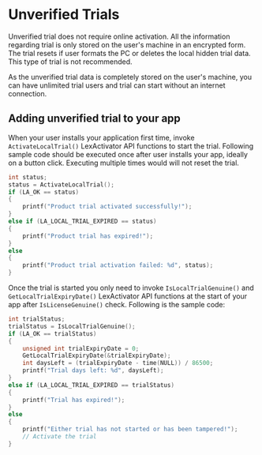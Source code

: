 # Unverified Trials

Unverified trial does not require online activation. All the information regarding trial is only stored on the user's machine in an encrypted form. The trial resets if user formats the PC or deletes the local hidden trial data. This type of trial is not recommended.

As the unverified trial data is completely stored on the user's machine, you can have unlimited trial users and trial can start without an internet connection.

## Adding unverified trial to your app

When your user installs your application first time, invoke `ActivateLocalTrial()` LexActivator API functions to start the trial. Following sample code should be executed once after user installs your app, ideally on a button click. Executing multiple times would will not reset the trial.

```c
int status;
status = ActivateLocalTrial();
if (LA_OK == status)
{
	printf("Product trial activated successfully!");
}
else if (LA_LOCAL_TRIAL_EXPIRED == status)
{
	printf("Product trial has expired!");
}
else
{
	printf("Product trial activation failed: %d", status);
}
```

Once the trial is started you only need to invoke `IsLocalTrialGenuine()` and `GetLocalTrialExpiryDate()` LexActivator API functions at the start of your app after `IsLicenseGenuine()` check. Following is the sample code:

```c
int trialStatus;
trialStatus = IsLocalTrialGenuine();
if (LA_OK == trialStatus)
{
	unsigned int trialExpiryDate = 0;
	GetLocalTrialExpiryDate(&trialExpiryDate);
	int daysLeft = (trialExpiryDate - time(NULL)) / 86500;
	printf("Trial days left: %d", daysLeft);
}
else if (LA_LOCAL_TRIAL_EXPIRED == trialStatus)
{
	printf("Trial has expired!");
}
else
{
	printf("Either trial has not started or has been tampered!");
	// Activate the trial
}
```



